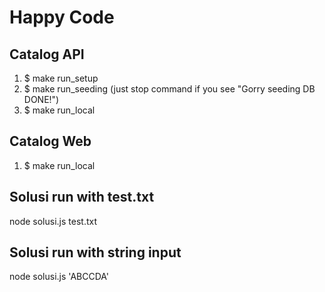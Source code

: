 # Happy Code

## Catalog API
1. $ make run_setup
2. $ make run_seeding (just stop command if you see "Gorry seeding DB DONE!")
2. $ make run_local

## Catalog Web
1. $ make run_local

## Solusi run with test.txt
node solusi.js test.txt
## Solusi run with string input
node solusi.js 'ABCCDA'